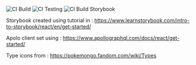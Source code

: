 ![CI Build](https://github.com/NunoMore/Pokemon-App/workflows/CI%20Build/badge.svg) ![CI Testing](https://github.com/NunoMore/Pokemon-App/workflows/CI%20Testing/badge.svg) ![CI Build Storybook](https://github.com/NunoMore/Pokemon-App/workflows/CI%20Build%20Storybook/badge.svg)

Storybook created using tutorial in : https://www.learnstorybook.com/intro-to-storybook/react/en/get-started/

Apolo client set using : https://www.apollographql.com/docs/react/get-started/

Type icons from : https://pokemongo.fandom.com/wiki/Types
